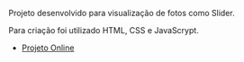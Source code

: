 Projeto desenvolvido para visualização de fotos como Slider.

Para criação foi utilizado HTML, CSS e JavaScrypt.

* [Projeto Online](https://mgomesr.github.io/slider-vanilla-js/)
